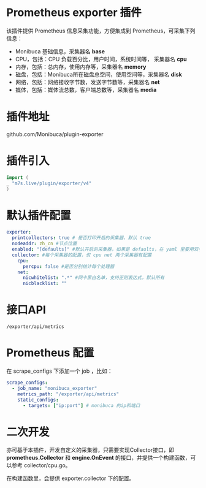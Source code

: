 # Prometheus exporter 插件
该插件提供 Prometheus 信息采集功能，方便集成到 Prometheus，可采集下列信息：

- Monibuca 基础信息，采集器名 **base**
- CPU，包括：CPU 负载百分比，用户时间，系统时间等， 采集器名 **cpu**
- 内存，包括：总内存，使用内存等，采集器名 **memory**
- 磁盘，包括：Monibuca所在磁盘总空间，使用空间等，采集器名 **disk**
- 网络，包括：网络接收字节数，发送字节数等，采集器名 **net**
- 媒体，包括：媒体流总数，客户端总数等，采集器名 **media**

# 插件地址
github.com/Monibuca/plugin-exporter

# 插件引入
```go
import (
_ "m7s.live/plugin/exporter/v4"
)
```

# 默认插件配置


```yaml
exporter:
  printcollectors: true # 是否打印开启的采集器，默认 true
  nodeaddr: zh_cn #节点位置
  enabled: "[defaults]" #默认开启的采集器，如果是 defaults，在 yaml 里要用双引号，可以设置开启的采集器，名称见上
  collector: #每个采集器的配置，仅 cpu net 两个采集器有配置
    cpu:
      percpu: false #是否分别统计每个处理器
    net:
      nicwhitelist: ".*" #网卡黑白名单，支持正则表达式，默认所有
      nicblacklist: ""
```

# 接口API
`/exporter/api/metrics` 

# Prometheus 配置
在 scrape_configs 下添加一个 job ，比如：
```yaml
scrape_configs:
  - job_name: "monibuca_exporter"
    metrics_path: "/exporter/api/metrics"
    static_configs:
      - targets: ["ip:port"] # monibuca 的ip和端口
```

# 二次开发
亦可基于本插件，开发自定义的采集器，只需要实现Collector接口，即 **prometheus.Collector** 和 **engine.OnEvent** 的接口，并提供一个构建函数，可以参考 collector/cpu.go。

在构建函数里，会提供 exporter.collector 下的配置。